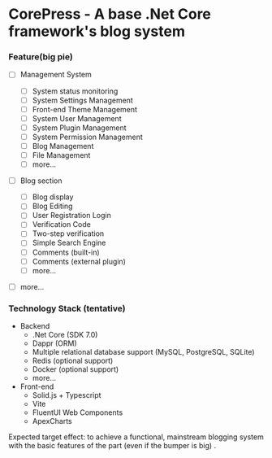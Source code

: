 # CorePress - A base .Net Core framework's blog system


### Feature(big pie)

* [ ] Management System

  * [ ] System status monitoring
  * [ ] System Settings Management
  * [ ] Front-end Theme Management
  * [ ] System User Management
  * [ ] System Plugin Management
  * [ ] System Permission Management
  * [ ] Blog Management
  * [ ] File Management
  * [ ] more...
* [ ] Blog section

  * [ ] Blog display
  * [ ] Blog Editing
  * [ ] User Registration Login
  * [ ] Verification Code
  * [ ] Two-step verification
  * [ ] Simple Search Engine
  * [ ] Comments (built-in)
  * [ ] Comments (external plugin)
  * [ ] more...
* [ ] more...

### Technology Stack (tentative)

* Backend
  * .Net Core (SDK 7.0)
  * Dappr (ORM)
  * Multiple relational database support (MySQL, PostgreSQL, SQLite)
  * Redis (optional support)
  * Docker (optional support)
  * more...
* Front-end
  * Solid.js + Typescript
  * Vite
  * FluentUI Web Components
  * ApexCharts

Expected target effect: to achieve a functional, mainstream blogging system with the basic features of the part (even if the bumper is big) .
